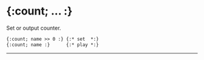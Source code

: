 {:count; ... :}
==============

Set or output counter.

```html
{:count; name >> 0 :} {:* set  *:}
{:count; name :}      {:* play *:}
```

---